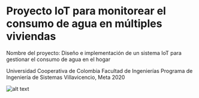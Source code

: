 # Proyecto IoT para monitorear el consumo de agua en múltiples viviendas

Nombre del proyecto: Diseño e implementación de un sistema IoT para gestionar el consumo de agua en el hogar

Universidad Cooperativa de Colombia 
Facultad de Ingenierías 
Programa de Ingeniería de Sistemas 
Villavicencio, Meta
2020

![alt text](https://github.com/juangallego89/caudalimetro/blob/master/Documentaci%C3%B3n/imagenes/Arquitectura.png)
